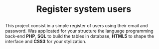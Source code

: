 <strong><h1 align="center">
  Register system users
</h1></strong>

This project consist in a simple register of users using their email and password. Was applicated for your structure the language programming back-end **PHP**, **SQL** to build the tables in database, **HTML5** to shape the interface and **CSS3** for your stylization.  
